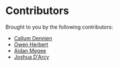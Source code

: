 # Contributors
Brought to you by the following contributors:
- [Callum Dennien](https://github.com/CDennien)
- [Owen Herbert](https://github.com/owen-master)
- [Aidan Megee](https://github.com/aidanmegee)
- [Joshua D'Arcy](https://github.com/Josh0101)
